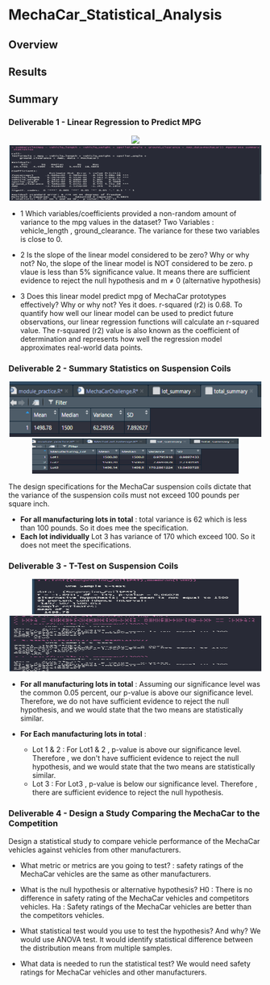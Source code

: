 # MechaCar_Statistical_Analysis

## Overview

## Results

## Summary
### Deliverable 1 -  Linear Regression to Predict MPG

<p align="center">
<img src = "https://github.com/dhaval-28/MechaCar_Statistical_Analysis/blob/main/Images/Del1_Multiple_Linear_Regression.png width="600" height="120""/><br>
<img src = "https://github.com/dhaval-28/MechaCar_Statistical_Analysis/blob/main/Images/Del1_Multiple_Linear_Summary.png" width="500" height="110"/>
</p>

* 1 Which variables/coefficients provided a non-random amount of variance to the mpg values in the dataset?
Two Variables : vehicle_length , ground_clearance.  The variance for these two variables is close to 0. 

* 2 Is the slope of the linear model considered to be zero? Why or why not?
No, the slope of the linear model is NOT considered to be zero. p vlaue is less than 5% significance value. It means there are sufficient evidence to reject the null hypothesis and m ≠ 0 (alternative hypothesis)

* 3 Does this linear model predict mpg of MechaCar prototypes effectively? Why or why not?
   Yes it does. r-squared (r2) is 0.68.  To quantify how well our linear model can be used to predict future observations, our linear regression functions will calculate an r-squared value. The r-squared (r2) value is also known as the coefficient of determination and represents how well the regression model approximates real-world data points.


### Deliverable 2 -  Summary Statistics on Suspension Coils

<p align="center">
<img src = "https://github.com/dhaval-28/MechaCar_Statistical_Analysis/blob/main/Images/Del2_Total_Summary.png" width="500" height="110"/>
<img src = "https://github.com/dhaval-28/MechaCar_Statistical_Analysis/blob/main/Images/Del2_Lot_Summary.png" width="410" height="70"/>
</p>

The design specifications for the MechaCar suspension coils dictate that the variance of the suspension coils must not exceed 100 pounds per square inch. 
* **For all manufacturing lots in total** : total variance is 62 which is less than 100 pounds. So it does mee the specification. 
* **Each lot individually** Lot 3 has variance of 170 which exceed 100. So it does not meet the specifications. 

### Deliverable 3 -  T-Test on Suspension Coils

<p align="center">
<img src = "https://github.com/dhaval-28/MechaCar_Statistical_Analysis/blob/main/Images/Del3_Total_T_Test.png" width="410" height="70"/>
<img src = "https://github.com/dhaval-28/MechaCar_Statistical_Analysis/blob/main/Images/Del3_Lot_T_Test.png" width="500" height="110"/>
</p>

* **For all manufacturing lots in total** :  Assuming our significance level was the common 0.05 percent, our p-value is above our significance level. Therefore, we do not have sufficient evidence to reject the null hypothesis, and we would state that the two means are statistically similar.

* **For Each manufacturing lots in total** : 
  * Lot 1 & 2 : For Lot1 & 2 , p-value is above our significance level. Therefore , we don't have sufficient evidence to reject the null hypothesis, and we would state that the two means are statistically similar.
  * Lot 3 : For Lot3 , p-value is below our significance level. Therefore , there are sufficient evidence to reject the null hypothesis.

### Deliverable 4 -  Design a Study Comparing the MechaCar to the Competition
Design a statistical study to compare vehicle performance of the MechaCar vehicles against vehicles from other manufacturers. 

*  What metric or metrics are you going to test? :   safety ratings of the MechaCar vehicles are the same as other manufacturers.
*  What is the null hypothesis or alternative hypothesis?
    H0 : There is no difference in safety rating of the MechaCar vehicles and competitors vehicles.
    Ha : Safety ratings of the MechaCar vehicles are better than the competitors vehicles.

*  What statistical test would you use to test the hypothesis? And why?
    We would use ANOVA test. It would identify statistical difference between the distribution means from multiple samples. 

*  What data is needed to run the statistical test? We would need safety ratings for MechaCar vehicles and other manufacturers.
